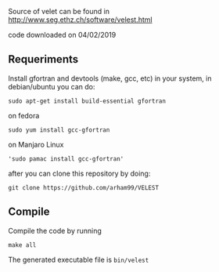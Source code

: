 
Source of velet can be found in http://www.seg.ethz.ch/software/velest.html

code downloaded on 04/02/2019


Requeriments
------------

Install gfortran and devtools (make, gcc, etc) in your system, in debian/ubuntu you can do:

	sudo apt-get install build-essential gfortran

on fedora 

	sudo yum install gcc-gfortran

on Manjaro Linux

	'sudo pamac install gcc-gfortran'
	
after you can clone this repository by doing:

	git clone https://github.com/arham99/VELEST	


Compile
-------

Compile the code by running

	make all

The generated executable file is `bin/velest` 


